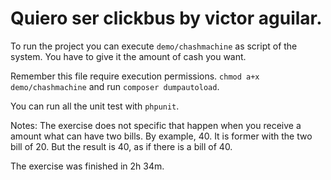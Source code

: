 # Quiero ser clickbus by victor aguilar.

To run the project you can execute `demo/chashmachine` as script of the system. You have to give it the amount of cash you want.

Remember this file require execution permissions. `chmod a+x demo/chashmachine` and run `composer dumpautoload`.

You can run all the unit test with `phpunit`.


Notes: The exercise does not specific that happen when you receive a amount what can have two bills. By example, 40. It is former with the two bill of 20. But the result is 40, as if there is a bill of 40.

The exercise was finished in 2h 34m.